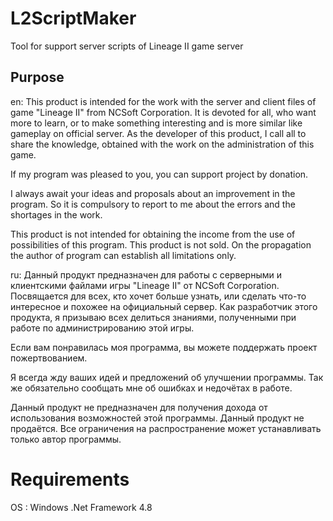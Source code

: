 # L2ScriptMaker
Tool for support server scripts of Lineage II game server

## Purpose

en:
This product is intended for the work with the server and client files of game "Lineage II" from NСSoft Corporation.
It is devoted for all, who want more to learn, or to make something interesting and is more similar like gameplay on official server.
As the developer of this product, I call all to share the knowledge, obtained with the work on the administration of this game.

If my program was pleased to you, you can support project by donation.

I always await your ideas and proposals about an improvement in the program. So it is compulsory to report to me about the errors and the shortages in the work.

This product is not intended for obtaining the income from the use of possibilities of this program.
This product is not sold. On the propagation the author of program can establish all limitations only.

ru:
Данный продукт предназначен для работы с серверными и клиентскими файлами игры "Lineage II" от NCSoft Corporation.
Посвящается для всех, кто хочет больше узнать, или сделать что-то интересное и похожее на официальный сервер.
Как разработчик этого продукта, я призываю всех делиться знаниями, полученными при работе по администрированию этой игры.

Если вам понравилась моя программа, вы можете поддержать проект пожертвованием.

Я всегда жду ваших идей и предложений об улучшении программы. Так же обязательно сообщать мне об ошибках и недочётах в работе.

Данный продукт не предназначен для получения дохода от использования возможностей этой программы.
Данный продукт не продаётся. Все ограничения на распространение может устанавливать только автор программы.

# Requirements

OS : Windows
.Net Framework 4.8
